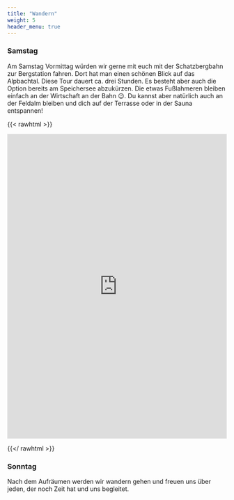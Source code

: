 ```yaml
---
title: "Wandern"
weight: 5
header_menu: true
---
```


### Samstag

Am Samstag Vormittag würden wir gerne mit euch mit der Schatzbergbahn zur Bergstation fahren. Dort hat man einen schönen Blick auf das Alpbachtal. Diese Tour dauert ca. drei Stunden. Es besteht aber auch die Option bereits am Speichersee abzukürzen. Die etwas Fußlahmeren bleiben einfach an der Wirtschaft an der Bahn 😉. Du kannst aber natürlich auch an der Feldalm bleiben und dich auf der Terrasse oder in der Sauna entspannen!

{{< rawhtml >}}

<iframe src="https://www.komoot.com/de-de/tour/2654093147/embed?share_token=aF5E3oW4SvyOiu8jxw8DHW8LV3fACzZ01wzjLb411ncWpvpk84&profile=1&gallery=1" width="100%" height="700" frameborder="0" scrolling="no"></iframe>

{{</ rawhtml >}}

### Sonntag

Nach dem Aufräumen werden wir wandern gehen und freuen uns über jeden, der noch Zeit hat und uns begleitet.

